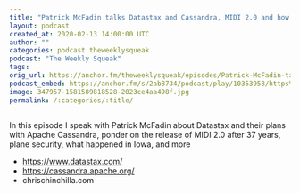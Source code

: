 ```yaml
---
title: "Patrick McFadin talks Datastax and Cassandra, MIDI 2.0 and how do planes fly?"
layout: podcast
created_at: 2020-02-13 14:00:00 UTC
author: ""
categories: podcast theweeklysqueak
podcast: "The Weekly Squeak"
tags: 
orig_url: https://anchor.fm/theweeklysqueak/episodes/Patrick-McFadin-talks-Datastax-and-Cassandra--MIDI-2-0-and-how-do-planes-fly-eaqfr6
podcast_embed: https://anchor.fm/s/2ab8734/podcast/play/10353958/https%3A%2F%2Fd3ctxlq1ktw2nl.cloudfront.net%2Fstaging%2F2020-02-13%2F41bd68d13b2fe37e67a3d5fe7f7d9d09.m4a
image: 347957-1581589818528-2023ce4aa498f.jpg
permalink: /:categories/:title/
---
```

In this episode I speak with Patrick McFadin about Datastax and their plans with Apache Cassandra, ponder on the release of MIDI 2.0 after 37 years, plane security, what happened in Iowa, and more

- https://www.datastax.com/
- https://cassandra.apache.org/
- chrischinchilla.com